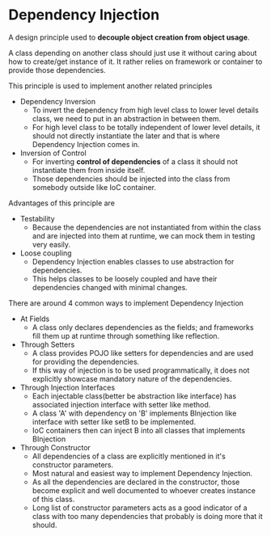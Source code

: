 # Dependency Injection
A design principle used to **decouple object creation from object usage**.

A class depending on another class should just use it without caring about how to create/get instance of it.
It rather relies on framework or container to provide those dependencies. 

This principle is used to implement another related principles
* Dependency Inversion
  * To invert the dependency from high level class to lower level details class, we need to put in an abstraction in between them. 
  * For high level class to be totally independent of lower level details, it should not directly instantiate the later and that is where Dependency Injection comes in.
* Inversion of Control
  * For inverting **control of dependencies** of a class it should not instantiate them from inside itself.
  * Those dependencies should be injected into the class from somebody outside like IoC container.
  
Advantages of this principle are
* Testability
  * Because the dependencies are not instantiated from within the class and are injected into them at runtime, 
  we can mock them in testing very easily.
* Loose coupling
  * Dependency Injection enables classes to use abstraction for dependencies.
  * This helps classes to be loosely coupled and have their dependencies changed with minimal changes.
  
There are around 4 common ways to implement Dependency Injection
* At Fields
  * A class only declares dependencies as the fields; and frameworks fill them up at runtime through something like reflection.
* Through Setters
  * A class provides POJO like setters for dependencies and are used for providing the dependencies.
  * If this way of injection is to be used programmatically, it does not explicitly showcase mandatory nature of the dependencies.
* Through Injection Interfaces
  * Each injectable class(better be abstraction like interface) has associated injection interface with setter like method.
  * A class 'A' with dependency on 'B' implements BInjection like interface with setter like setB to be implemented.
  * IoC containers then can inject B into all classes that implements BInjection
* Through Constructor
  * All dependencies of a class are explicitly mentioned in it's constructor parameters.
  * Most natural and easiest way to implement Dependency Injection.
  * As all the dependencies are declared in the constructor, those become explicit and well documented to whoever creates instance of this class.
  * Long list of constructor parameters acts as a good indicator of a class with too many dependencies that probably is doing more that it should.    